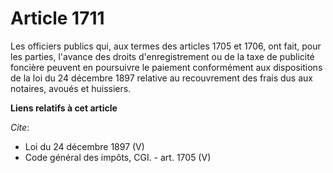 # Article 1711

Les officiers publics qui, aux termes des articles 1705 et 1706, ont fait, pour les parties, l'avance des droits
d'enregistrement ou de la taxe de publicité foncière peuvent en poursuivre le paiement conformément aux dispositions de la
loi du 24 décembre 1897 relative au recouvrement des frais dus aux notaires, avoués et huissiers.

**Liens relatifs à cet article**

_Cite_:

  - Loi du 24 décembre 1897 (V)
  - Code général des impôts, CGI. - art. 1705 (V)
